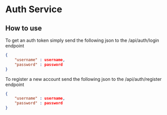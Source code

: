 # Auth Service

## How to use
To get an auth token simply send the following json to the /api/auth/login endpoint

```json
{
    "username" : username,
    "password" : password
}
```

To register a new account send the following json to the /api/auth/register endpoint 

```json
{
    "username" : username,
    "password" : password
}
```
